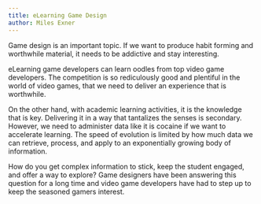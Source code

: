 ```yaml
---
title: eLearning Game Design
author: Miles Exner
---
```

Game design is an important topic. If we want to produce habit forming and worthwhile material, it needs to be addictive and stay interesting. 

eLearning game developers can learn oodles from top video game developers. The competition is so rediculously good and plentiful in the world of video games, that we need to deliver an experience that is worthwhile. 

On the other hand, with academic learning activities, it is the knowledge that is key. Delivering it in a way that tantalizes the senses is secondary. However, we need to administer data like it is cocaine if we want to accelerate learning. The speed of evolution is limited by how much data we can retrieve, process, and apply to an exponentially growing body of information.

How do you get complex information to stick, keep the student engaged, and offer a way to explore? Game designers have been answering this question for a long time and video game developers have had to step up to keep the seasoned gamers interest. 
